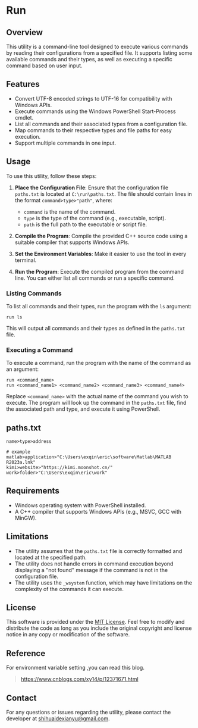 # Run

## Overview
This utility is a command-line tool designed to execute various commands by reading their configurations from a specified file. It supports listing some available commands and their types, as well as executing a specific command based on user input.

## Features
- Convert UTF-8 encoded strings to UTF-16 for compatibility with Windows APIs.
- Execute commands using the Windows PowerShell Start-Process cmdlet.
- List all commands and their associated types from a configuration file.
- Map commands to their respective types and file paths for easy execution.
- Support multiple commands in one input.

## Usage
To use this utility, follow these steps:

1. **Place the Configuration File**: Ensure that the configuration file `paths.txt` is located at `C:\run\paths.txt`. The file should contain lines in the format `command>type>"path"`, where:
   - `command` is the name of the command.
   - `type` is the type of the command (e.g., executable, script).
   - `path` is the full path to the executable or script file.

2. **Compile the Program**: Compile the provided C++ source code using a suitable compiler that supports Windows APIs.

3. **Set the Environment Variables**: Make it easier to use the tool in every terminal.

4. **Run the Program**: Execute the compiled program from the command line. You can either list all commands or run a specific command.

### Listing Commands
To list all commands and their types, run the program with the `ls` argument:
```
run ls
```
This will output all commands and their types as defined in the `paths.txt` file.

### Executing a Command
To execute a command, run the program with the name of the command as an argument:
```
run <command_name>
run <command_name1> <command_name2> <command_name3> <command_name4>
```
Replace `<command_name>` with the actual name of the command you wish to execute. The program will look up the command in the `paths.txt` file, find the associated path and type, and execute it using PowerShell.

## paths.txt

```
name>type>address

# example
matlab>application>"C:\Users\exqin\eric\software\Matlab\MATLAB R2023a.lnk"
kimi>website>"https://kimi.moonshot.cn/"
work>folder>"C:\Users\exqin\eric\work"
```

## Requirements
- Windows operating system with PowerShell installed.
- A C++ compiler that supports Windows APIs (e.g., MSVC, GCC with MinGW).

## Limitations
- The utility assumes that the `paths.txt` file is correctly formatted and located at the specified path.
- The utility does not handle errors in command execution beyond displaying a "not found" message if the command is not in the configuration file.
- The utility uses the `_wsystem` function, which may have limitations on the complexity of the commands it can execute.

## License
This software is provided under the [MIT License](https://opensource.org/licenses/MIT). Feel free to modify and distribute the code as long as you include the original copyright and license notice in any copy or modification of the software.

## Reference
For environment variable setting ,you can read this blog.
> https://www.cnblogs.com/xy14/p/12371671.html

## Contact
For any questions or issues regarding the utility, please contact the developer at [shihuaidexianyu@gmail.com](mailto:your_email@example.com).
